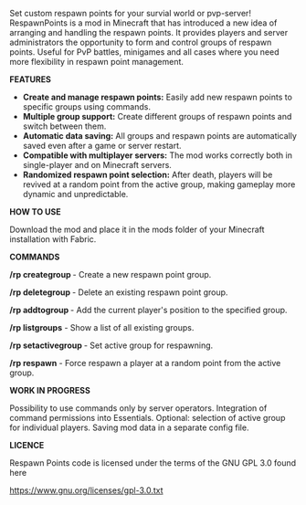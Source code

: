 Set custom respawn points for your survial world or pvp-server!
RespawnPoints is a mod in Minecraft that has introduced a new idea of arranging and handling the respawn points. It provides players and server administrators the opportunity to form and control groups of respawn points. Useful for PvP battles, minigames and all cases where you need more flexibility in respawn point management.

**FEATURES**

- **Create and manage respawn points:** Easily add new respawn points to specific groups using commands.
- **Multiple group support:** Create different groups of respawn points and switch between them.
- **Automatic data saving:** All groups and respawn points are automatically saved even after a game or server restart.
- **Compatible with multiplayer servers:** The mod works correctly both in single-player and on Minecraft servers.
- **Randomized respawn point selection:** After death, players will be revived at a random point from the active group, making gameplay more dynamic and unpredictable.

**HOW TO USE**

Download the mod and place it in the mods folder of your Minecraft installation with Fabric.

**COMMANDS**

**/rp creategroup <name>** - Create a new respawn point group.

**/rp deletegroup <name>** - Delete an existing respawn point group.

**/rp addtogroup <name>** - Add the current player's position to the specified group.

**/rp listgroups** - Show a list of all existing groups.

**/rp setactivegroup <name>** - Set active group for respawning.

**/rp respawn** - Force respawn a player at a random point from the active group.

**WORK IN PROGRESS**

Possibility to use commands only by server operators.
Integration of command permissions into Essentials.
Optional: selection of active group for individual players.
Saving mod data in a separate config file.

**LICENCE**

Respawn Points code is licensed under the terms of the GNU GPL 3.0 found here

https://www.gnu.org/licenses/gpl-3.0.txt
